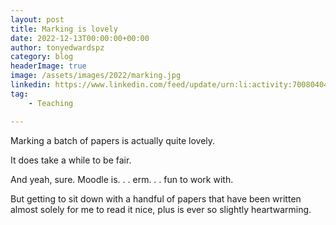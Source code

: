 ```yaml
---
layout: post
title: Marking is lovely
date: 2022-12-13T00:00:00+00:00
author: tonyedwardspz
category: blog
headerImage: true
image: /assets/images/2022/marking.jpg
linkedin: https://www.linkedin.com/feed/update/urn:li:activity:7008040402033197056/
tag: 
    - Teaching

---
```


Marking a batch of papers is actually quite lovely.

It does take a while to be fair.

And yeah, sure. Moodle is. . . erm. . . fun to work with. 

But getting to sit down with a handful of papers that have been written almost solely for me to read it nice, plus is ever so slightly heartwarming.
